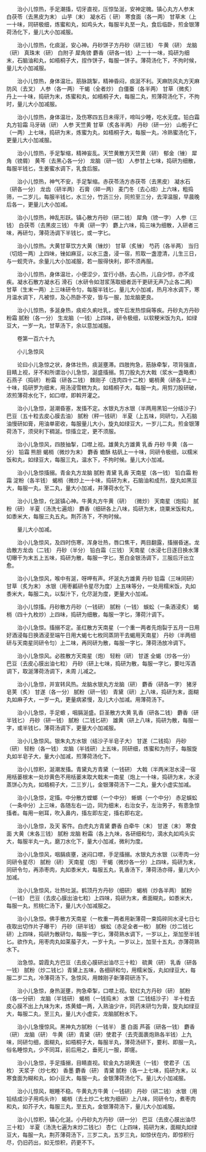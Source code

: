 <!-- { "loadSidebar": true } -->
　　治小儿惊热，手足潮搐，切牙直视，压惊坠涎，安神定魄。镇心丸方人参末 白茯苓（去黑皮为末） 山芋（末） 凝水石（ 研） 寒食面（各一两） 甘草末（上一十味，同研极细，炼蜜和丸，如鸡头大，每服半丸至一丸，食后临卧，煎金银薄荷汤化下，量儿大小加减服。

　　治小儿惊热，化痰涎，安心神。丹砂饼子方丹砂（研三钱） 牛黄（研） 龙脑（研） 真珠末（研） 白附子 犀角镑 麝香（研各一钱）上一十一味，捣研为细末，石脑油和丸，如梧桐子大，捏作饼子，每服一饼子。薄荷汤化下，不拘时候，量儿大小加减服。

　　治小儿惊热，身体温壮。筋脉跳掣，精神昏闷，痰涎不利。天麻防风丸方天麻 防风（去叉） 人参（各一两） 干蝎（全者炒） 白僵蚕（各半两） 甘草（微炙） 丹上一十味，捣研为末，炼蜜和丸，如梧桐子大，每服二丸，煎薄荷汤化下，不拘时，量儿大小加减服。

　　治小儿惊热，身体温壮，及伤寒四五日未得汗，啼叫少睡，吃水无度。铅白霜丸方铅霜 马牙硝（研） 人参 天竺黄 甘草（炙各半两） 丹砂（研一分） 山栀子仁（一两）上七味，捣研为末，炼蜜为丸，如梧桐子大，每服一丸，冷熟蜜汤化下，更量儿大小加减服。

　　治小儿惊热，手足掣缩，精神妄乱。天竺黄散方天竺黄（研） 郁金（锉） 犀角（镑屑） 黄芩（去黑心各一分） 龙脑（研一钱） 人参甘上七味，捣研为细散，每服半钱匕，生姜蜜水调下，乳食后服。

　　治小儿惊热，神气不安，手足掣缩。赤茯苓汤方赤茯苓（去黑皮） 凝水石（研各一分） 龙齿（研半两） 石膏（碎一两） 麦门冬（去心焙）上六味，粗捣筛，一二岁儿，每服半钱匕，水三分，竹沥三分，同煎至三分，去滓温服，早晨晚后各一，更量儿大小加减。

　　治小儿惊热，神乱形跃。镇心散方丹砂（研二钱） 犀角（镑一字） 人参（三钱） 白茯苓（去黑皮三钱） 牛黄（研一字） 麝上六味，捣三味为细散，入研者三味，再研匀，薄荷汤调下半钱匕，或一字匕。

　　治小儿惊热。大黄甘草饮方大黄（锉炒） 甘草（炙锉） 芍药（各半两） 当归（切焙一两）上四味，锉如麻豆，以水三盏，浸一宿，煎取一盏澄清，儿生三日，与一蚬壳许。余量儿大小加减服，若一服得快利，即不须再服。

　　治小儿惊热，身体温壮，小便涩少，宜行小肠，去心热，儿自少惊，亦不成疾。凝水石散方凝水石 滑石（水研令如泔浆荡取细者沥干更研无声乃止各二两） 甘草（生末一两）上三味研令匀，每服半钱匕，量儿大小加减，热月冷水调下，寒月温水调下，凡被惊，及心热卧不安，皆与一服，加龙脑更良。

　　治小儿惊热，多涎身热，痰疟久痢吐乳，或午后发热惊痫等疾。丹砂丸方丹砂 粉霜 腻粉（各一分） 生龙脑（一钱）上四味，研令极细，以软粳米饭为丸，如绿豆大，一岁一丸，甘草汤下，余以意加减服。

　　卷第一百六十九

　　小儿急惊风

　　论曰小儿急惊之状，身体壮热，痰涎壅滞。四肢拘急，筋脉牵掣，项背强直，目睛上视，牙不和所谓治小儿急惊，涎盛搐搦。剪刀股丸方大戟（浆水一盏略煮） 石燕子（捣研） 粉霜（研各二钱） 棘刚子（连肉四十二枚）蝎梢黄（研各半上一十味，捣研罗为细末，用汤浸雪糕为丸，如梧桐子大，每服一丸，用剪刀股研破，浓煎薄荷水化下，如口噤，即斡开灌之。

　　治小儿急惊，涎潮昏塞，发搐不定。水银丸方水银（半两用黑铅一分结沙子） 巴豆（五十粒去皮心膜去油） 腻粉（秤一钱研） 半夏（上五味，同研匀，入石脑油慢研如膏，用油单密收，每服量儿大小，旋丸如绿豆大，一岁儿二丸，煎金银薄荷汤下，须臾利下稠涎。惊搐立定，更不须服。

　　治小儿急惊风，四肢抽掣，口噤上视。雄黄丸方雄黄 乳香 丹砂 牛黄（各一分） 铅霜 熊胆 蝎梢（微炒为末） 麝香 蟾酥 枯矾上一十味，同研令极细，以糯米饭和丸，如绿豆大，每服三丸，温水下，不拘时候。量儿大小加减。

　　治小儿急惊搐搦。青金丸方龙脑 腻粉 青黛 乳香 天南星（各一钱） 铅白霜 粉霜 淀粉（各半钱） 蝎梢（微炒上一十味，捣研为末，石脑油和成剂，旋丸如黑豆大，每服一丸，至二丸，量大小加减，并薄荷水化下。

　　治小儿急惊，化涎镇心神。牛黄丸方牛黄（研） （微炒） 天南星（炮捣） 腻粉（研） 半夏（汤洗七遍焙） 麝香（细研各上八味，捣研为末，烧粟米饭和丸，如黍米大，每服三丸五丸。荆芥汤下，不拘时候。

　　量儿大小加减。

　　治小儿急惊风，及四时伤寒，浑身壮热，唇口焦干，两目翻露，搐搦昏迷。龙齿散方龙齿（二钱） 丹砂（半分） 铅白霜（三钱） 天南星（水浸七日逐日换水薄切曝干为末五上五味，捣研为散，每服一字匕，葱白金银汤调下，三服后汗出立愈。

　　治小儿急惊风，喉中有涎，呀呷有声。坏涎丸方雄黄 丹砂 铅霜（三味同研） 甘草（炙为末） 水银（用枣瓤研令星尽为度）上五味等分，一处用糯米饭，丸如黍米大，每服二丸，以梨汁下，化尽涎为度，更量大小加减。

　　治小儿惊搐。丹砂散方丹砂（一钱研） 腻粉（一钱） 蜈蚣（一条酒浸炙） 蝎梢（四十九枚炒）上四味，捣研为细散，每服一字匕，薄荷汁调下。

　　治小儿急惊。搐搦不定。圣红散方天南星（一个重一两者先炮裂于五月一日用好酒浸每日换酒浸至端午日用大蝎七七枚同蒸阴干去蝎用天南星） 丹砂（半两细研与天南星同研令匀）上二味，再同研为散，每服一字匕，薄荷汤放冷调下。

　　治小儿急惊风。必胜散方天南星（炮） 轻粉（研） 甘遂 全蝎（炒各一分） 巴豆（去皮心膜出油七粒） 丹砂（研上七味，捣研为散，每服一字匕，要吐泻酒调下，取涎薄荷汤调下，未周 儿减之。

　　治小儿急惊，并宣转风热。龙脑水银丸方龙脑（研） 麝香（研各一字） 猪牙皂荚（炙） 甘遂（各一分） 腻粉（研一钱） 青黛（研）上八味，捣研为末，面糊丸如麻子大，一岁一丸，更量病紧慢，及儿大小加减。用薄荷汤下。

　　治小儿急惊，手足螈 ，咽膈涎盛。巨圣散方大黄 乳香（研各二钱） 麝香（研半钱匕） 丹砂（研一钱） 腻粉（二钱匕研） 雄黄（研上八味，捣研为散，每服一字，或半钱匕，薄荷汤调下，更量大小加减服。

　　治小儿急惊风。银朱丸方水银（结沙子半皂子大） 甘遂（二钱捣） 丹砂（研） 轻粉（各一钱） 龙脑（半钱研）上五味，同研细，炼蜜和为剂子，每服旋丸如半皂子大，量大小加减，煎薄荷汤化下。

　　治小儿惊积，涎潮发搐。青黛丸方青黛（一钱研） 大戟（半两米泔水浸一宿用栝蒌根末一处炒黄色不用栝蒌末取大戟末一南星（炮上一十味，捣研为末，水浸蒸饼心为丸，如梧桐子大，二三岁儿，金银薄荷汤下一二丸，量大小虚实加减。

　　治小儿急惊，定搐。中分散方螳螂（一个中分） 蜥蜴（一个中分） 赤足蜈蚣（一条中分）上三味，各随左右一边，同为细末，右治女子，左治男子，有患急惊搐者。每用一剜耳，吹入鼻内，搐左即左定，搐右即右定。

　　治小儿急惊，及天 客忤。白虎丸方青黛 麝香 白牵牛（末） 甘遂（末） 寒食面 大黄（末各三钱） 腻粉 龙脑 粉霜（各上九味，各研细和匀，滴水丸如鸡头实大，每服半丸一丸，磨刀水化下，量大小加减，微利为度。

　　治小儿急惊风，咽膈痰壅，迷闷口噤，手足搐搦。水银丸方水银（以枣肉一分同研令星尽） 腻粉（研） 天南星（炮） 干蝎（微炒各一分）上四味，捣研为末，同研令匀，再添枣肉，丸如黍米大，每服五丸，乳香汤下，薄荷汤亦得，量儿大小加减。

　　治小儿急惊风，壮热吐涎。鹤顶丹方丹砂（细研） 蝎梢（炒各半两） 腻粉（一钱） 巴豆（去皮心膜出油七粒）上四味，捣研为末，煮面糊丸，如黍米大，每服一丸，煎桃仁汤下，量儿大小加减服之。

　　治小儿急惊。佛手散方天南星（一枚重一两者用新薄荷一束捣碎同水浸七日七夜取出切作片子曝干） 丹砂（研半钱） 蜈蚣（赤足全者一枚） 腻粉（炒二钱匕研）上四味，捣研为散研匀，每服一字匕，薄荷熟水调下，一岁以上，渐加至半钱匕。欲作丸，用枣肉丸如莱菔子大，一岁十丸，一岁以上，加至十五丸，亦薄荷熟水下。

　　治急惊。碧霞丸方巴豆（去皮心膜研出油尽三十粒） 硫黄（研） 乳香（研各一钱） 腻粉（炒二钱匕）青黛上五味，各细研和匀，用糯米饭，丸如绿豆大，每服二岁二丸，冷薄荷汤下。急惊风，用棘刚子新薄荷研汤下。

　　治小儿急惊，身热涎壅，拘急牵掣，口噤上视。软红丸方丹砂（研） 腻粉（各一分研） 龙脑（半钱研） 蝎梢（一钱捣末） 水银（二钱结沙子） 半十粒去皮心膜不出上九味为末，炼黄蜡一两，入熟油少许，同药末研匀为膏，旋丸如绿豆大，每服二丸，至三丸，量儿大小虚实，龙脑腻粉水下。

　　治小儿急慢惊风。黑神丸方腻粉（一钱半） 墨 白面 芦荟（研各一钱） 麝香（研） 龙脑（研） 牛黄（研）青黛（研）使君子（去壳面裹炮熟各半钱）上九味，同研匀细，面糊丸，如梧桐子大，每服半丸，薄荷汤研下，要利、即服一丸，俗名睡惊丸，少不同耳，前后用之，垂死儿一服，即瘥。

　　治小儿急惊，手足搐搦，目睛直视。软金丸方胡黄连（一钱） 使君子（五枚） 天浆子（炒七枚） 香墨 麝香（研） 青黛 腻粉（各一上七味，捣研为末，以寒食面为糊和丸，如小豆大，每服一丸，金银薄荷汤化下。量儿大小加减服。

　　治小儿惊风，眠睡不稳。牛黄丸方牛黄（一钱研） 丹砂（研二钱） 水银（用铅结成沙子用鸡头许） 蝎梢（去土炒二七枚为细研）上八味，同研令匀，煮枣肉和丸，如芥子大，每服三丸，至五丸，金银薄荷汤下，量儿大小加减服。

　　治小儿惊积，镇心化涎。小丹砂丸方丹砂（研一分） 巴豆（去皮心膜出油尽三十粒） 半夏（汤洗七遍为末炒二钱匕） 杏仁（上四味，捣研为末，面糊丸如绿豆大，每服一丸，荆芥薄荷汤下，三岁二丸，五岁三丸，如惊伏在内，即惊积行尽，仍旧药出，如无惊积，药更不下。


